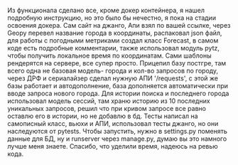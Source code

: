 Из функционала сделано все, кроме докер контейнера, я нашел подробную инструкцию, но это было бы нечестно, я пока на стадии освоения докера. Сам сайт на джанго, Апи взял по вашей ссылке,
через Geopy перевел название города в координаты, распаковал json файл, для работы с погодными метриками создал класс Forecast, в самом коде есть подробные комментарии, также использовал модуль 
pytz, чтобы получить локальное время по координатам. Сами шаблоны рендерятся на сервере, все супер просто. Прицепил базу постгре, там всего одна не базовая модель- города и кол-во запросов по городу, 
через ДРФ и сериалайзер сделал нужную АПИ '/requests', с этой же базы работает и автодополнение, база дополняется автоматически при вводе запроса нового города. Для истории поиска и последнего
города использовал модель сессий, там храню историю из 10 последних уникальных запросов, решил что при кривом запросе все равно оставлю его в истории, но не добавлю в бд. Тесты написал 
на самописный класс, вьюхи и АПИ, использовал тесты джанго, но они наследуются от pytests. 
Чтобы запустить, нужно в settings.py поменять данные для БД, ну и runserver через manage.py, думаю вы это намного лучше меня знаете.
Спасибо, что уделили время, надеюсь на ревью кода.
